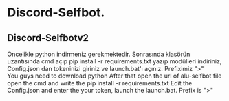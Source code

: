 # Discord-Selfbot.
Discord-Selfbotv2
 -------------------
Öncelikle python indirmeniz gerekmektedir. Sonrasında klasörün uzantısında cmd açıp pip install -r requirements.txt yazıp modülleri indiriniz, Config.json dan tokeninizi giriniz ve launch.bat'ı açınız. Prefiximiz ">"                                        
You guys need to download python
After that open the url of alu-selfbot file open the cmd and write the pip install -r requirements.txt
Edit the Config.json and enter the your token, launch the launch.bat. Prefix is ">"
